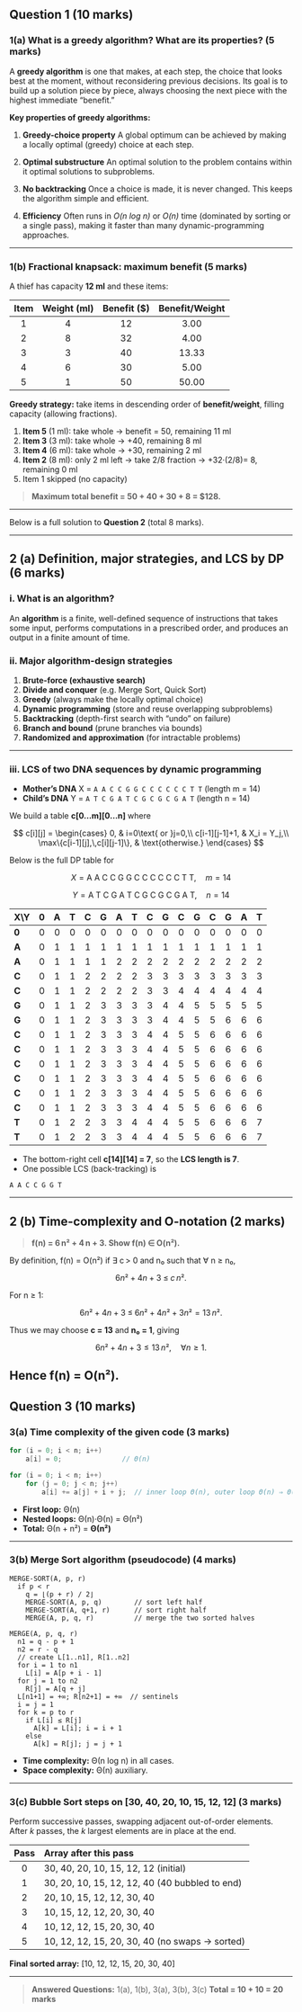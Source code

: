 ## Question 1 (10 marks)

### 1(a) What is a greedy algorithm? What are its properties? (5 marks)

A **greedy algorithm** is one that makes, at each step, the choice that looks best at the moment, without reconsidering previous decisions. Its goal is to build up a solution piece by piece, always choosing the next piece with the highest immediate “benefit.”

**Key properties of greedy algorithms:**

1. **Greedy-choice property**
   A global optimum can be achieved by making a locally optimal (greedy) choice at each step.

2. **Optimal substructure**
   An optimal solution to the problem contains within it optimal solutions to subproblems.

3. **No backtracking**
   Once a choice is made, it is never changed. This keeps the algorithm simple and efficient.

4. **Efficiency**
   Often runs in _O(n log n)_ or _O(n)_ time (dominated by sorting or a single pass), making it faster than many dynamic-programming approaches.

---

### 1(b) Fractional knapsack: maximum benefit (5 marks)

A thief has capacity **12 ml** and these items:

| Item | Weight (ml) | Benefit (\$) | Benefit/Weight |
| :--: | :---------: | :----------: | :------------: |
|  1   |      4      |      12      |      3.00      |
|  2   |      8      |      32      |      4.00      |
|  3   |      3      |      40      |     13.33      |
|  4   |      6      |      30      |      5.00      |
|  5   |      1      |      50      |     50.00      |

**Greedy strategy:** take items in descending order of **benefit/weight**, filling capacity (allowing fractions).

1. **Item 5** (1 ml): take whole → benefit = 50, remaining 11 ml
2. **Item 3** (3 ml): take whole → +40, remaining 8 ml
3. **Item 4** (6 ml): take whole → +30, remaining 2 ml
4. **Item 2** (8 ml): only 2 ml left → take 2/8 fraction → +32·(2/8)= 8, remaining 0 ml
5. Item 1 skipped (no capacity)

> **Maximum total benefit = 50 + 40 + 30 + 8 = \$128.**

---

Below is a full solution to **Question 2** (total 8 marks).

---

## 2 (a) Definition, major strategies, and LCS by DP (6 marks)

### i. What is an algorithm?

An **algorithm** is a finite, well-defined sequence of instructions that takes some input, performs computations in a prescribed order, and produces an output in a finite amount of time.

### ii. Major algorithm-design strategies

1. **Brute-force (exhaustive search)**
2. **Divide and conquer** (e.g. Merge Sort, Quick Sort)
3. **Greedy** (always make the locally optimal choice)
4. **Dynamic programming** (store and reuse overlapping subproblems)
5. **Backtracking** (depth-first search with “undo” on failure)
6. **Branch and bound** (prune branches via bounds)
7. **Randomized and approximation** (for intractable problems)

---

### iii. LCS of two DNA sequences by dynamic programming

- **Mother’s DNA** X = `A A C C G G C C C C C C T T` (length m = 14)
- **Child’s DNA** Y = `A T C G A T C G C G C G A T` (length n = 14)

We build a table **c\[0…m]\[0…n]** where

$$
c[i][j] =
\begin{cases}
0, & i=0\text{ or }j=0,\\
c[i-1][j-1]+1, & X_i = Y_j,\\
\max\{c[i-1][j],\,c[i][j-1]\}, & \text{otherwise.}
\end{cases}
$$

Below is the full DP table for

$$
X = \text{A A C C G G C C C C C C T T},\quad m=14
$$

$$
Y = \text{A T C G A T C G C G C G A T},\quad n=14
$$

| X\Y   |  0  |  A  |  T  |  C  |  G  |  A  |  T  |  C  |  G  |  C  |  G  |  C  |  G  |  A  |  T  |
| :---- | :-: | :-: | :-: | :-: | :-: | :-: | :-: | :-: | :-: | :-: | :-: | :-: | :-: | :-: | :-: |
| **0** |  0  |  0  |  0  |  0  |  0  |  0  |  0  |  0  |  0  |  0  |  0  |  0  |  0  |  0  |  0  |
| **A** |  0  |  1  |  1  |  1  |  1  |  1  |  1  |  1  |  1  |  1  |  1  |  1  |  1  |  1  |  1  |
| **A** |  0  |  1  |  1  |  1  |  1  |  2  |  2  |  2  |  2  |  2  |  2  |  2  |  2  |  2  |  2  |
| **C** |  0  |  1  |  1  |  2  |  2  |  2  |  2  |  3  |  3  |  3  |  3  |  3  |  3  |  3  |  3  |
| **C** |  0  |  1  |  1  |  2  |  2  |  2  |  2  |  3  |  3  |  4  |  4  |  4  |  4  |  4  |  4  |
| **G** |  0  |  1  |  1  |  2  |  3  |  3  |  3  |  3  |  4  |  4  |  5  |  5  |  5  |  5  |  5  |
| **G** |  0  |  1  |  1  |  2  |  3  |  3  |  3  |  3  |  4  |  4  |  5  |  5  |  6  |  6  |  6  |
| **C** |  0  |  1  |  1  |  2  |  3  |  3  |  3  |  4  |  4  |  5  |  5  |  6  |  6  |  6  |  6  |
| **C** |  0  |  1  |  1  |  2  |  3  |  3  |  3  |  4  |  4  |  5  |  5  |  6  |  6  |  6  |  6  |
| **C** |  0  |  1  |  1  |  2  |  3  |  3  |  3  |  4  |  4  |  5  |  5  |  6  |  6  |  6  |  6  |
| **C** |  0  |  1  |  1  |  2  |  3  |  3  |  3  |  4  |  4  |  5  |  5  |  6  |  6  |  6  |  6  |
| **C** |  0  |  1  |  1  |  2  |  3  |  3  |  3  |  4  |  4  |  5  |  5  |  6  |  6  |  6  |  6  |
| **C** |  0  |  1  |  1  |  2  |  3  |  3  |  3  |  4  |  4  |  5  |  5  |  6  |  6  |  6  |  6  |
| **T** |  0  |  1  |  2  |  2  |  3  |  3  |  4  |  4  |  4  |  5  |  5  |  6  |  6  |  6  |  7  |
| **T** |  0  |  1  |  2  |  2  |  3  |  3  |  4  |  4  |  4  |  5  |  5  |  6  |  6  |  6  |  7  |

- The bottom-right cell **c\[14]\[14] = 7**, so the **LCS length is 7**.
- One possible LCS (back-tracking) is

```
A A C C G G T
```

---

## 2 (b) Time-complexity and O-notation (2 marks)

> **f(n) = 6 n² + 4 n + 3. Show f(n) ∈ O(n²).**

By definition, f(n) = O(n²) if ∃ c > 0 and n₀ such that ∀ n ≥ n₀,

$$
6n² + 4n + 3 \;\le\; c \,n².
$$

For n ≥ 1:

$$
6n² + 4n + 3 \;\le\; 6n² + 4n² + 3n² = 13\,n².
$$

Thus we may choose **c = 13** and **n₀ = 1**, giving

$$
6n² + 4n + 3 \le 13\,n²,\quad \forall n\ge1.
$$

## Hence **f(n) = O(n²)**.

## Question 3 (10 marks)

### 3(a) Time complexity of the given code (3 marks)

```c
for (i = 0; i < n; i++)
    a[i] = 0;               // Θ(n)

for (i = 0; i < n; i++)
    for (j = 0; j < n; j++)
        a[i] += a[j] + i + j;  // inner loop Θ(n), outer loop Θ(n) ⇒ Θ(n²)
```

- **First loop:** Θ(n)
- **Nested loops:** Θ(n)·Θ(n) = Θ(n²)
- **Total:** Θ(n + n²) = **Θ(n²)**

---

### 3(b) Merge Sort algorithm (pseudocode) (4 marks)

```text
MERGE-SORT(A, p, r)
  if p < r
    q = ⌊(p + r) / 2⌋
    MERGE-SORT(A, p, q)        // sort left half
    MERGE-SORT(A, q+1, r)      // sort right half
    MERGE(A, p, q, r)          // merge the two sorted halves

MERGE(A, p, q, r)
  n1 = q - p + 1
  n2 = r - q
  // create L[1..n1], R[1..n2]
  for i = 1 to n1
    L[i] = A[p + i - 1]
  for j = 1 to n2
    R[j] = A[q + j]
  L[n1+1] = +∞; R[n2+1] = +∞  // sentinels
  i = j = 1
  for k = p to r
    if L[i] ≤ R[j]
      A[k] = L[i]; i = i + 1
    else
      A[k] = R[j]; j = j + 1
```

- **Time complexity:** Θ(n log n) in all cases.
- **Space complexity:** Θ(n) auxiliary.

---

### 3(c) Bubble Sort steps on \[30, 40, 20, 10, 15, 12, 12] (3 marks)

Perform successive passes, swapping adjacent out-of-order elements. After _k_ passes, the _k_ largest elements are in place at the end.

| Pass | Array after this pass                          |
| :--: | :--------------------------------------------- |
|  0   | 30, 40, 20, 10, 15, 12, 12 (initial)           |
|  1   | 30, 20, 10, 15, 12, 12, 40 (40 bubbled to end) |
|  2   | 20, 10, 15, 12, 12, 30, 40                     |
|  3   | 10, 15, 12, 12, 20, 30, 40                     |
|  4   | 10, 12, 12, 15, 20, 30, 40                     |
|  5   | 10, 12, 12, 15, 20, 30, 40 (no swaps → sorted) |

**Final sorted array:** \[10, 12, 12, 15, 20, 30, 40]

---

> **Answered Questions:** 1(a), 1(b), 3(a), 3(b), 3(c)
> **Total = 10 + 10 = 20 marks**
